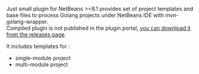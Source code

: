 Just small plugin for NetBeans >=8.1 provides set of project templates and base files to process Golang projects under NetBeans IDE with mvn-golang-wrapper.   
Compiled plugin is not published in the plugin portal, [you can download it from the releases page](https://github.com/raydac/nb-mvn-golang-plugin/releases).

It includes templates for :
 - single-module project
 - multi-module project
